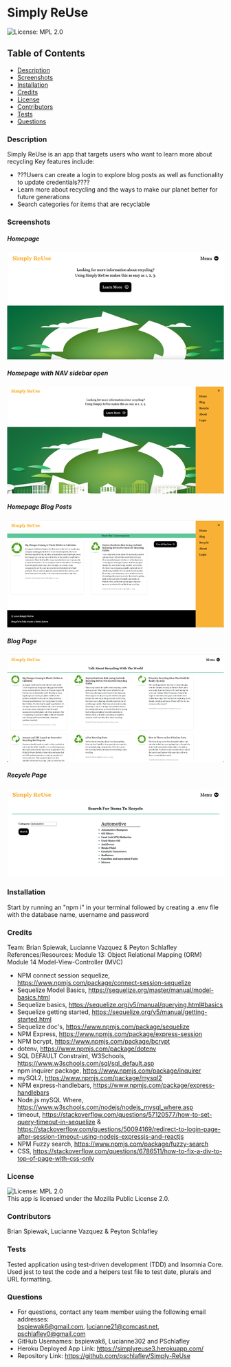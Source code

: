 # Simply ReUse
![License: MPL 2.0](https://img.shields.io/badge/License-MPL%202.0-brightgreen.svg)

## Table of Contents
* [Description](#description)
* [Screenshots](#screenshots)
* [Installation](#installation)
* [Credits](#credits)
* [License](#license)
* [Contributors](#contributors)
* [Tests](#tests) 
* [Questions](#questions) 

### Description 
Simply ReUse is an app that targets users who want to learn more about recycling
Key features include: 
* ???Users can create a login to explore blog posts as well as functionality to update credentials????
* Learn more about recycling and the ways to make our planet better for future generations
* Search categories for items that are recyclable 

### Screenshots
##### Homepage
![Screenshots](./public/assets/homepage_screen_withoutnav.png)
##### Homepage with NAV sidebar open
![Screenshots](./public/assets/homepage_screen_withnav.png)
##### Homepage Blog Posts
![Screenshots](./public/assets/homepage_blog.png)
##### Blog Page
![Screenshots](./public/assets/blogpage.png)
##### Recycle Page
![Screenshots](./public/assets/recyclepage.png)

### Installation
Start by running an "npm i" in your terminal followed by creating a .env file with the database name, username and password

### Credits
Team: Brian Spiewak, Lucianne Vazquez & Peyton Schlafley 
References/Resources: 
Module 13: Object Relational Mapping (ORM)
Module 14 Model-View-Controller (MVC) <br>
* NPM connect session sequelize, https://www.npmjs.com/package/connect-session-sequelize <br>
* Sequelize Model Basics, https://sequelize.org/master/manual/model-basics.html <br>
* Sequelize basics, https://sequelize.org/v5/manual/querying.html#basics <br>
* Sequelize getting started, https://sequelize.org/v5/manual/getting-started.html <br> 
* Sequelize doc's, https://www.npmjs.com/package/sequelize <br>
* NPM Express, https://www.npmjs.com/package/express-session <br> 
* NPM bcrypt, https://www.npmjs.com/package/bcrypt <br> 
* dotenv, https://www.npmjs.com/package/dotenv <br> 
* SQL DEFAULT Constraint, W3Schools, https://www.w3schools.com/sql/sql_default.asp <br> 
* npm inquirer package, https://www.npmjs.com/package/inquirer <br> 
* mySQL2, https://www.npmjs.com/package/mysql2 <br> 
* NPM express-handlebars, https://www.npmjs.com/package/express-handlebars <br> 
* Node.js mySQL Where, https://www.w3schools.com/nodejs/nodejs_mysql_where.asp <br> 
* timeout, https://stackoverflow.com/questions/57120577/how-to-set-query-timeout-in-sequelize & https://stackoverflow.com/questions/50094169/redirect-to-login-page-after-session-timeout-using-nodejs-expressjs-and-reactjs
* NPM Fuzzy search, https://www.npmjs.com/package/fuzzy-search <br> 
* CSS, https://stackoverflow.com/questions/6786511/how-to-fix-a-div-to-top-of-page-with-css-only

### License
![License: MPL 2.0](https://img.shields.io/badge/License-MPL%202.0-brightgreen.svg) <br>
This app is licensed under the Mozilla Public License 2.0.

### Contributors
Brian Spiewak, Lucianne Vazquez & Peyton Schlafley 

### Tests 
Tested application using test-driven development (TDD) and Insomnia Core. 
Used jest to test the code and a helpers test file to test date, plurals and URL formatting. 

### Questions 
* For questions, contact any team member using the following email addresses: <br> bspiewak6@gmail.com, lucianne21@comcast.net, pschlafley0@gmail.com
* GitHub Usernames: bspiewak6, Lucianne302 and PSchlafley
* Heroku Deployed App Link: https://simplyreuse3.herokuapp.com/
* Repository Link: https://github.com/pschlafley/Simply-ReUse
